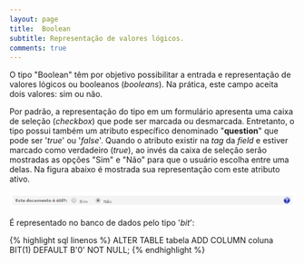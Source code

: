 ```yaml
---
layout: page
title:  Boolean
subtitle: Representação de valores lógicos.
comments: true
---
```


O tipo "Boolean" têm por objetivo possibilitar a entrada e representação de valores lógicos ou booleanos (*booleans*). Na prática, este campo aceita dois valores: sim ou não.

Por padrão, a representação do tipo em um formulário apresenta uma caixa de seleção (*checkbox*) que pode ser marcada ou desmarcada. Entretanto, o tipo possui também um atributo específico denominado "**question**" que pode ser '*true*' ou '*false*'. Quando o atributo existir na *tag* da *field* e estiver marcado como verdadeiro (*true*), ao invés da caixa de seleção serão mostradas as opções "Sim" e "Não" para que o usuário escolha entre uma delas. Na figura abaixo é mostrada sua representação com este atributo ativo.

![Campo de entrada de dados do tipo "Boolean".](/docs/images/image_13.png)

É representado no banco de dados pelo tipo '*bit*':

{% highlight sql linenos %}
ALTER TABLE tabela ADD COLUMN coluna BIT(1) DEFAULT B'0' NOT NULL;
{% endhighlight %}

